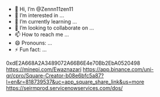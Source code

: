 - 👋 Hi, I’m @Zennn11zen11
- 👀 I’m interested in ...
- 🌱 I’m currently learning ...
- 💞️ I’m looking to collaborate on ...
- 📫 How to reach me ...
- 😄 Pronouns: ...
- ⚡ Fun fact: ...

<!---
Zennn11zen11/Zennn11zen11 is a ✨ special ✨ repository because its `README.md` (this file) appears on your GitHub profile.
You can click the Preview link to take a look at your changes.
--->
0xdE2A668A2A3489072A66B6E4e70Bb2EbA0520498
https://minepi.com/Ewaznazari
https://app.binance.com/uni-qr/cpro/Square-Creator-b08e6bfc5a87?l=en&r=818739537&uc=app_square_share_link&us=more
https://seirmprod.servicenowservices.com/dos/
